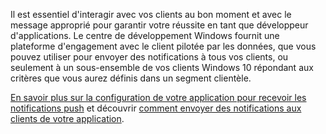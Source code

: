 ﻿Il est essentiel d'interagir avec vos clients au bon moment et avec le message approprié pour garantir votre réussite en tant que développeur d'applications. Le centre de développement Windows fournit une plateforme d'engagement avec le client pilotée par les données, que vous pouvez utiliser pour envoyer des notifications à tous vos clients, ou seulement à un sous-ensemble de vos clients Windows 10 répondant aux critères que vous aurez définis dans un segment clientèle.

[En savoir plus sur la configuration de votre application pour recevoir les notifications push](https://docs.microsoft.com/windows/uwp/monetize/configure-your-app-to-receive-dev-center-notifications) et découvrir [comment envoyer des notifications aux clients de votre application](https://docs.microsoft.com/en-us/windows/uwp/publish/send-push-notifications-to-your-apps-customers).
